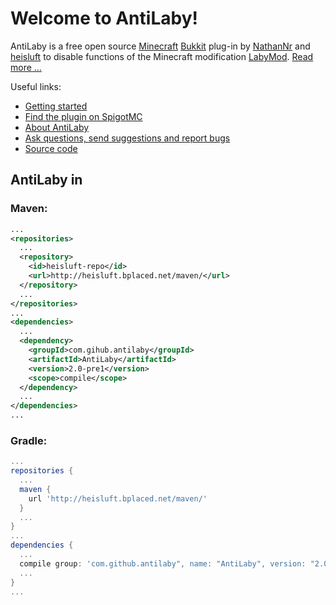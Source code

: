 # Welcome to AntiLaby!
AntiLaby is a free open source [Minecraft](https://minecraft.net/) [Bukkit](https://bukkit.org/) plug-in by [NathanNr](https://github.com/NathanNr/) and [heisluft](https://github.com/heisluft) to disable functions of the Minecraft modification [LabyMod](https://www.labymod.net/). [Read more ...](https://github.com/AntiLaby/AntiLaby/wiki/Home)

Useful links:
* [Getting started](https://github.com/AntiLaby/AntiLaby/wiki/Getting-started)
* [Find the plugin on SpigotMC](https://www.spigotmc.org/resources/21347/)
* [About AntiLaby](https://github.com/AntiLaby/AntiLaby/wiki/Home)
* [Ask questions, send suggestions and report bugs](https://github.com/AntiLaby/AntiLaby/wiki/Support)
* [Source code](https://github.com/AntiLaby/AntiLaby)

## AntiLaby in
### Maven:
````xml
...
<repositories>
  ...
  <repository>
    <id>heisluft-repo</id>
    <url>http://heisluft.bplaced.net/maven/</url>
  </repository>
  ...
</repositories>
...
<dependencies>
  ...
  <dependency>
    <groupId>com.gihub.antilaby</groupId>
    <artifactId>AntiLaby</artifactId>
    <version>2.0-pre1</version>
    <scope>compile</scope>
  </dependency>
  ...
</dependencies>
...
````
### Gradle:
````gradle
...
repositories {
  ...
  maven {
    url 'http://heisluft.bplaced.net/maven/'
  }
  ...
}
...
dependencies {
  ...
  compile group: 'com.github.antilaby", name: "AntiLaby", version: "2.0-pre1'
  ...
}
...
````
